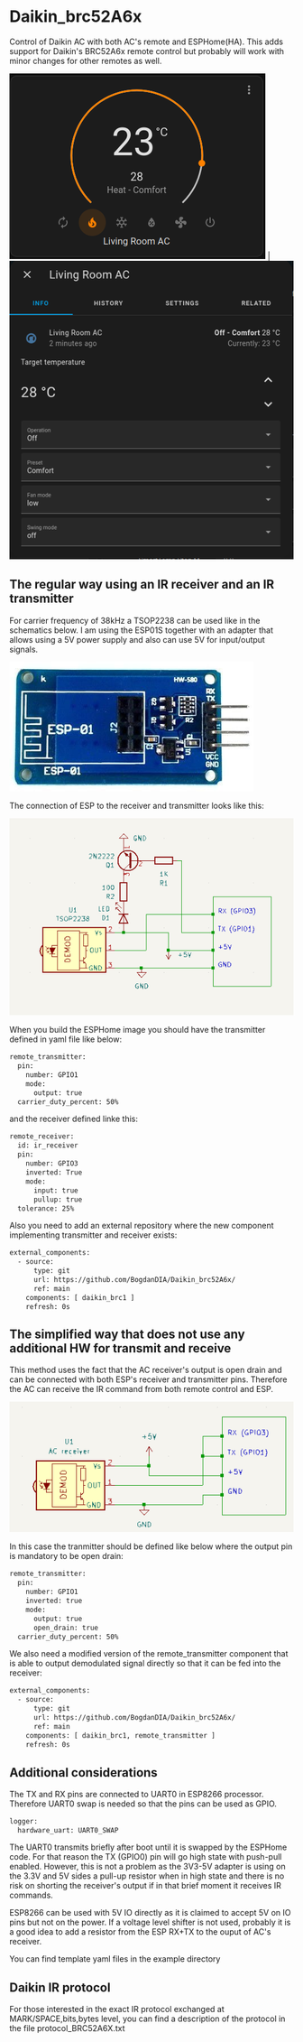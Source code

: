 # Daikin_brc52A6x
Control of Daikin AC with both AC's remote and ESPHome(HA). This adds support for Daikin's BRC52A6x remote control but probably will work with minor changes for other remotes as well.

![alt text](images/Living_AC_HA.png) | ![alt text](images/Living_AC2_HA.png)

## The regular way using an IR receiver and an IR transmitter

For carrier frequency of 38kHz a TSOP2238 can be used like in the schematics below. I am using the ESP01S together with an adapter that allows using a 5V power supply and also can use 5V for input/output signals.

![alt text](images/adapter5V-3.3V.png)

The connection of ESP to the receiver and transmitter looks like this:

![alt text](images/trx_sch.png)

When you build the ESPHome image you should have the transmitter defined in yaml file like below:
```
remote_transmitter:
  pin:
    number: GPIO1
    mode:
      output: true
  carrier_duty_percent: 50%
```
and the receiver defined linke this:
```
remote_receiver:
  id: ir_receiver 
  pin:
    number: GPIO3
    inverted: True
    mode:
      input: true
      pullup: true
  tolerance: 25%
```
Also you need to add an external repository where the new component implementing transmitter and receiver exists:
```
external_components:
  - source:
      type: git
      url: https://github.com/BogdanDIA/Daikin_brc52A6x/
      ref: main
    components: [ daikin_brc1 ]
    refresh: 0s
```

## The simplified way that does not use any additional HW for transmit and receive

This method uses the fact that the AC receiver's output is open drain and can be connected with both ESP's receiver and transmitter pins. Therefore the AC can receive the IR command from both remote control and ESP.

![alt text](images/simple_sch.png)

In this case the tranmitter should be defined like below where the output pin is mandatory to be open drain:

```
remote_transmitter:
  pin:
    number: GPIO1
    inverted: true
    mode:
      output: true
      open_drain: true
  carrier_duty_percent: 50%
```
We also need a modified version of the remote_transmitter component that is able to output demodulated signal directly so that it can be fed into the receiver:
```
external_components:
  - source:
      type: git
      url: https://github.com/BogdanDIA/Daikin_brc52A6x/
      ref: main
    components: [ daikin_brc1, remote_transmitter ]
    refresh: 0s
```

## Additional considerations
The TX and RX pins are connected to UART0 in ESP8266 processor. Therefore UART0 swap is needed so that the pins can be used as GPIO.
```
logger:
  hardware_uart: UART0_SWAP
```
The UART0 transmits briefly after boot until it is swapped by the ESPHome code. For that reason the TX (GPIO0) pin will go high state with push-pull enabled. However, this is not a problem as the 3V3-5V adapter is using on the 3.3V and 5V sides a pull-up resistor when in high state and there is no risk on shorting the receiver's output if in that brief moment it receives IR commands.

ESP8266 can be used with 5V IO directly as it is claimed to accept 5V on IO pins but not on the power. If a voltage level shifter is not used, probably it is a good idea to add a resistor from the ESP RX+TX to the ouput of AC's receiver.

You can find template yaml files in the example directory

## Daikin IR protocol
For those interested in the exact IR protocol exchanged at MARK/SPACE,bits,bytes level, you can find a description of the protocol in the file protocol_BRC52A6X.txt
